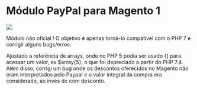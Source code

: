 # Módulo PayPal para Magento 1
![](https://raw.githubusercontent.com/wiki/paypal/PayPal-PHP-SDK/images/homepage.jpg)

Módulo não oficial ! O objetivo é apenas torná-lo compatível com o PHP 7 e corrigir alguns bugs/erros.

Ajustado a referência de arrays, onde no PHP 5 podia ser usado {} para acessar um valor, ex $array{5}, o que foi depreciado a partir do PHP 7.4. Além disso, corrigi um bug onde os descontos oferecidos no Magento não eram interpretados pelo Paypal e o valor integral da compra era considerado, ao invés do com desconto.
